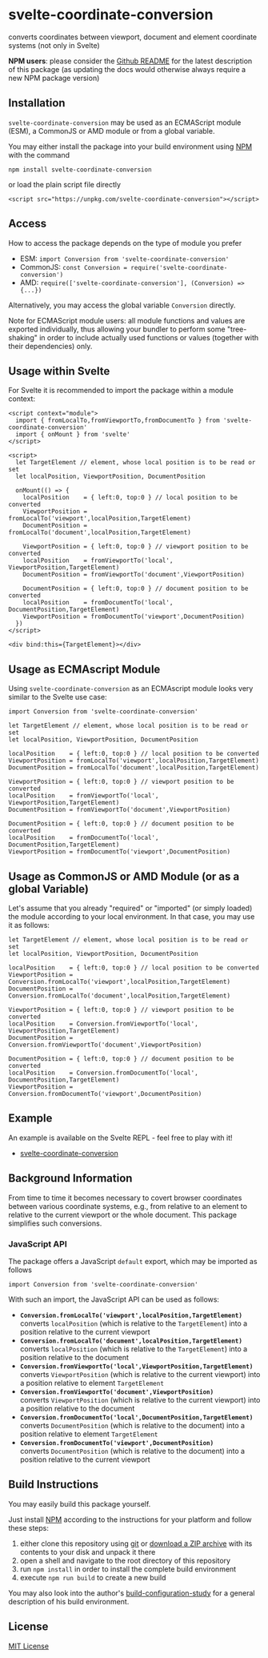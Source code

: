 # svelte-coordinate-conversion #

converts coordinates between viewport, document and element coordinate systems (not only in Svelte)
 
**NPM users**: please consider the [Github README](https://github.com/rozek/svelte-viewport-info/blob/main/README.md) for the latest description of this package (as updating the docs would otherwise always require a new NPM package version)

## Installation ##

`svelte-coordinate-conversion` may be used as an ECMAScript module (ESM), a CommonJS or AMD module or from a global variable.

You may either install the package into your build environment using [NPM](https://docs.npmjs.com/) with the command

```
npm install svelte-coordinate-conversion
```

or load the plain script file directly

```
<script src="https://unpkg.com/svelte-coordinate-conversion"></script>
```

## Access ##

How to access the package depends on the type of module you prefer

* ESM: `import Conversion from 'svelte-coordinate-conversion'`
* CommonJS: `const Conversion = require('svelte-coordinate-conversion')`
* AMD: `require(['svelte-coordinate-conversion'], (Conversion) => {...})`

Alternatively, you may access the global variable `Conversion` directly.

Note for ECMAScript module users: all module functions and values are exported individually, thus allowing your bundler to perform some "tree-shaking" in order to include actually used functions or values (together with their dependencies) only.

## Usage within Svelte ##

For Svelte it is recommended to import the package within a module context:

```
<script context="module">
  import { fromLocalTo,fromViewportTo,fromDocumentTo } from 'svelte-coordinate-conversion'
  import { onMount } from 'svelte'
</script>

<script>
  let TargetElement // element, whose local position is to be read or set
  let localPosition, ViewportPosition, DocumentPosition
  
  onMount(() => {
    localPosition    = { left:0, top:0 } // local position to be converted
    ViewportPosition = fromLocalTo('viewport',localPosition,TargetElement)
    DocumentPosition = fromLocalTo('document',localPosition,TargetElement)

    ViewportPosition = { left:0, top:0 } // viewport position to be converted
    localPosition    = fromViewportTo('local',   ViewportPosition,TargetElement)
    DocumentPosition = fromViewportTo('document',ViewportPosition)

    DocumentPosition = { left:0, top:0 } // document position to be converted
    localPosition    = fromDocumentTo('local',   DocumentPosition,TargetElement)
    ViewportPosition = fromDocumentTo('viewport',DocumentPosition)
  })
</script>

<div bind:this={TargetElement}></div>
```

## Usage as ECMAscript Module ##

Using `svelte-coordinate-conversion` as an ECMAscript module looks very similar to the Svelte use case:

```
import Conversion from 'svelte-coordinate-conversion'

let TargetElement // element, whose local position is to be read or set
let localPosition, ViewportPosition, DocumentPosition
  
localPosition    = { left:0, top:0 } // local position to be converted
ViewportPosition = fromLocalTo('viewport',localPosition,TargetElement)
DocumentPosition = fromLocalTo('document',localPosition,TargetElement)

ViewportPosition = { left:0, top:0 } // viewport position to be converted
localPosition    = fromViewportTo('local',   ViewportPosition,TargetElement)
DocumentPosition = fromViewportTo('document',ViewportPosition)

DocumentPosition = { left:0, top:0 } // document position to be converted
localPosition    = fromDocumentTo('local',   DocumentPosition,TargetElement)
ViewportPosition = fromDocumentTo('viewport',DocumentPosition)
```

## Usage as CommonJS or AMD Module (or as a global Variable) ##

Let's assume that you already "required" or "imported" (or simply loaded) the module according to your local environment. In that case, you may use it as follows:

```
let TargetElement // element, whose local position is to be read or set
let localPosition, ViewportPosition, DocumentPosition
  
localPosition    = { left:0, top:0 } // local position to be converted
ViewportPosition = Conversion.fromLocalTo('viewport',localPosition,TargetElement)
DocumentPosition = Conversion.fromLocalTo('document',localPosition,TargetElement)

ViewportPosition = { left:0, top:0 } // viewport position to be converted
localPosition    = Conversion.fromViewportTo('local',   ViewportPosition,TargetElement)
DocumentPosition = Conversion.fromViewportTo('document',ViewportPosition)

DocumentPosition = { left:0, top:0 } // document position to be converted
localPosition    = Conversion.fromDocumentTo('local',   DocumentPosition,TargetElement)
ViewportPosition = Conversion.fromDocumentTo('viewport',DocumentPosition)
```

## Example ##

An example is available on the Svelte REPL - feel free to play with it!

* [svelte-coordinate-conversion](https://svelte.dev/repl/269fa097ebfb4175990b129b25e9dafa)

## Background Information ##

From time to time it becomes necessary to covert browser coordinates between various coordinate systems, e.g., from relative to an element to relative to the current viewport or the whole document. This package simplifies such conversions.

### JavaScript API ###

The package offers a JavaScript `default` export, which may be imported as follows

  `import Conversion from 'svelte-coordinate-conversion'`

With such an import, the JavaScript API can be used as follows:

* **`Conversion.fromLocalTo('viewport',localPosition,TargetElement)`**<br>converts `localPosition` (which is relative to the `TargetElement`) into a position relative to the current viewport
* **`Conversion.fromLocalTo('document',localPosition,TargetElement)`**<br>converts `localPosition` (which is relative to the `TargetElement`) into a position relative to the document
* **`Conversion.fromViewportTo('local',ViewportPosition,TargetElement)`**<br>converts `ViewportPosition` (which is relative to the current viewport) into a position relative to element `TargetElement`
* **`Conversion.fromViewportTo('document',ViewportPosition)`**<br>converts `ViewportPosition` (which is relative to the current viewport) into a position relative to the document
* **`Conversion.fromDocumentTo('local',DocumentPosition,TargetElement)`**<br>converts `DocumentPosition` (which is relative to the document) into a position relative to element `TargetElement`
* **`Conversion.fromDocumentTo('viewport',DocumentPosition)`**<br>converts `DocumentPosition` (which is relative to the document) into a position relative to the current viewport

## Build Instructions ##

You may easily build this package yourself.

Just install [NPM](https://docs.npmjs.com/) according to the instructions for your platform and follow these steps:

1. either clone this repository using [git](https://git-scm.com/) or [download a ZIP archive](https://github.com/rozek/svelte-coordinate-conversion/archive/refs/heads/main.zip) with its contents to your disk and unpack it there 
2. open a shell and navigate to the root directory of this repository
3. run `npm install` in order to install the complete build environment
4. execute `npm run build` to create a new build

You may also look into the author's [build-configuration-study](https://github.com/rozek/build-configuration-study) for a general description of his build environment.

## License ##

[MIT License](LICENSE.md)
